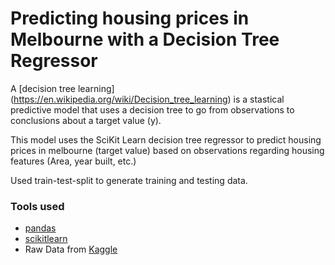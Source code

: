 # Predicting housing prices in Melbourne with a Decision Tree Regressor

A [decision tree learning] (https://en.wikipedia.org/wiki/Decision_tree_learning) is a stastical predictive model that uses a decision tree to go from observations to conclusions about a target value (y).

This model uses the SciKit Learn decision tree regressor to predict housing prices in melbourne (target value) based on observations regarding housing features (Area, year built, etc.)

Used train-test-split to generate training and testing data.

### Tools used
* [pandas](https://pandas.pydata.org/)
* [scikitlearn](https://scikit-learn.org/stable/)
* Raw Data from [Kaggle]()

